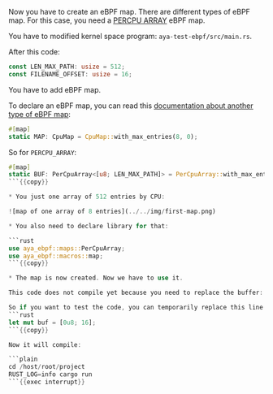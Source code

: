 Now you have to create an eBPF map. There are different types of eBPF map. For this case, you need a [PERCPU ARRAY](https://docs.ebpf.io/linux/map-type/BPF_MAP_TYPE_PERCPU_ARRAY/) eBPF map.

You have to modified kernel space program: `aya-test-ebpf/src/main.rs`.

After this code:

```rust
const LEN_MAX_PATH: usize = 512;
const FILENAME_OFFSET: usize = 16;
```

You have to add eBPF map.

To declare an eBPF map, you can read this [documentation about another type of eBPF map](https://docs.rs/aya-ebpf/latest/aya_ebpf/maps/xdp/struct.CpuMap.html):
```rust
#[map]
static MAP: CpuMap = CpuMap::with_max_entries(8, 0);
```

So for `PERCPU_ARRAY`:
```rust
#[map]
static BUF: PerCpuArray<[u8; LEN_MAX_PATH]> = PerCpuArray::with_max_entries(1, 0);
```{{copy}}

* You just one array of 512 entries by CPU:

![map of one array of 8 entries](../../img/first-map.png)

* You also need to declare library for that:

```rust
use aya_ebpf::maps::PerCpuArray;
use aya_ebpf::macros::map;
```{{copy}}

* The map is now created. Now we have to use it.

This code does not compile yet because you need to replace the buffer: `let mut buf = [0u8; LEN_MAX_PATH];`

So if you want to test the code, you can temporarily replace this line by:
```rust
let mut buf = [0u8; 16];
```{{copy}}

Now it will compile:

```plain
cd /host/root/project
RUST_LOG=info cargo run
```{{exec interrupt}}
